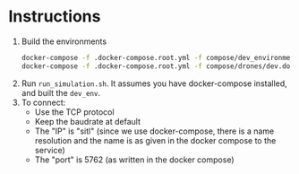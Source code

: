 # Instructions
1. Build the environments
    ```sh
    docker-compose -f .docker-compose.root.yml -f compose/dev_environment.docker-compose.yml build && \
    docker-compose -f .docker-compose.root.yml -f compose/drones/dev.docker-compose.sitl.yml build
    ```
1. Run `run_simulation.sh`. It assumes you have docker-compose installed, and built the `dev_env`.
1. To connect:
    - Use the TCP protocol
    - Keep the baudrate at default
    - The "IP" is "sitl" (since we use docker-compose, there is a name resolution and the name is as given in the docker compose to the service)
    - The "port" is 5762 (as written in the docker compose)